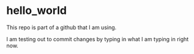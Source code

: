 # hello_world
This repo is part of a github that I am using.

I am testing out to commit changes by typing in what I am typing in right now. 
